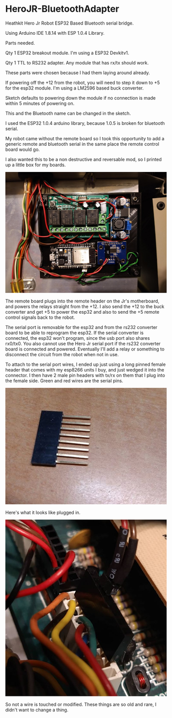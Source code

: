 # HeroJR-BluetoothAdapter
Heathkit Hero Jr Robot ESP32 Based Bluetooth serial bridge.

Using Arduino IDE 1.8.14 with ESP 1.0.4 Library.

Parts needed.

Qty 1 ESP32 breakout module. I'm using a ESP32 Devkitv1.

Qty 1 TTL to RS232 adapter. Any module that has rx/tx should work.

These parts were chosen because I had them laying around already.

If powering off the +12 from the robot, you will need to step it down to +5 for the esp32 module.
I'm using a LM2596 based buck converter.

Sketch defaults to powering down the module if no connection is made within 5 minutes of powering on.

This and the Bluetooth name can be changed in the sketch.

I used the ESP32 1.0.4 arduino library, because 1.0.5 is broken for bluetooth serial.


My robot came without the remote board so I took this opportunity to add a generic remote and bluetooth serial in the same place the remote control board would go.

I also wanted this to be a non destructive and reversable mod, so I printed up a little box for my boards.

![alt text](https://github.com/dabonetn/HeroJR-BluetoothAdapter/blob/main/photos/Remote-BT.jpg?raw=true)


The remote board plugs into the remote header on the Jr's motherboard, and powers the relays straight from the +12.
I also send the +12 to the buck converter and get +5 to power the esp32 and also to send the +5 remote control signals back to the robot.

The serial port is removable for the esp32 and from the rs232 converter board to be able to reprogram the esp32. If the serial converter is connected, the esp32 won't program, since the usb port also shares rx0/tx0. You also cannot use the Hero Jr serial port if the rs232 converter board is connected and 
powered. Eventually I'll add a relay or something to disconnect the circuit from the robot when not in use.

To attach to the serial port wires, I ended up just using a long pinned female header that comes with my esp8266 units I buy, and just wedged it into the connector.
I then have 2 male pin headers with tx/rx on them that I plug into the female side. Green and red wires are the serial pins.

![alt text](https://github.com/dabonetn/HeroJR-BluetoothAdapter/blob/main/photos/FemaleHeader.JPG?raw=true)

Here's what it looks like plugged in.

![alt text](https://github.com/dabonetn/HeroJR-BluetoothAdapter/blob/main/photos/SerialPiggyback.JPG?raw=true)


So not a wire is touched or modified. These things are so old and rare, I didn't want to change a thing.

